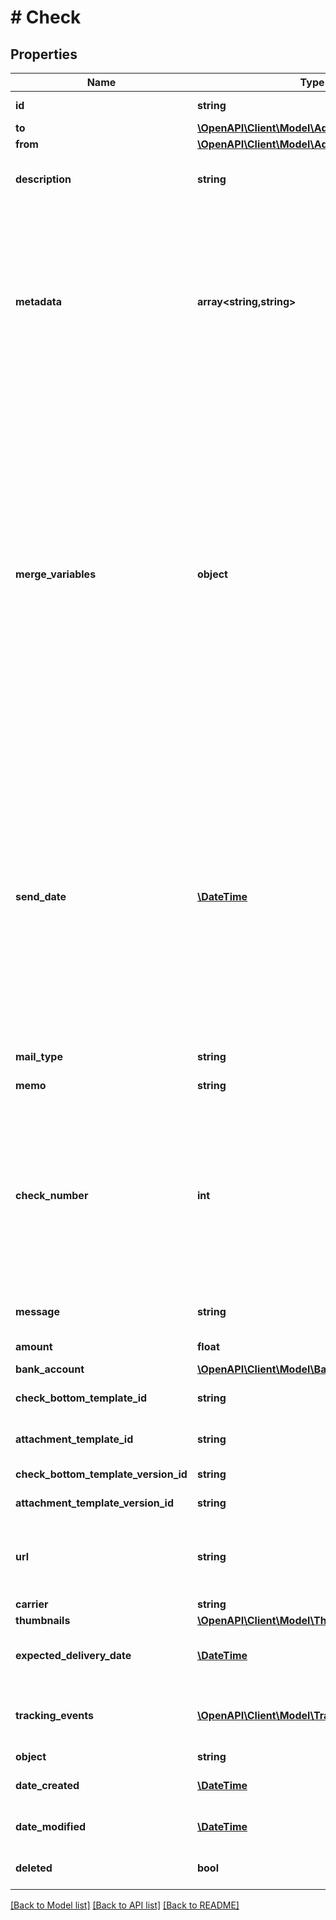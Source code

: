 # # Check

## Properties

Name | Type | Description | Notes
------------ | ------------- | ------------- | -------------
**id** | **string** | Unique identifier prefixed with &#x60;chk_&#x60;. |
**to** | [**\OpenAPI\Client\Model\Address**](Address.md) |  |
**from** | [**\OpenAPI\Client\Model\Address**](Address.md) |  | [optional]
**description** | **string** | An internal description that identifies this resource. Must be no longer than 255 characters. | [optional]
**metadata** | **array<string,string>** | Use metadata to store custom information for tagging and labeling back to your internal systems. Must be an object with up to 20 key-value pairs. Keys must be at most 40 characters and values must be at most 500 characters. Neither can contain the characters &#x60;\&quot;&#x60; and &#x60;\\&#x60;. i.e. &#39;{\&quot;customer_id\&quot; : \&quot;NEWYORK2015\&quot;}&#39; Nested objects are not supported.  See [Metadata](#section/Metadata) for more information. | [optional]
**merge_variables** | **object** | You can input a merge variable payload object to your template to render dynamic content. For example, if you have a template like: &#x60;{{variable_name}}&#x60;, pass in &#x60;{\&quot;variable_name\&quot;: \&quot;Harry\&quot;}&#x60; to render &#x60;Harry&#x60;. &#x60;merge_variables&#x60; must be an object. Any type of value is accepted as long as the object is valid JSON; you can use &#x60;strings&#x60;, &#x60;numbers&#x60;, &#x60;booleans&#x60;, &#x60;arrays&#x60;, &#x60;objects&#x60;, or &#x60;null&#x60;. The max length of the object is 25,000 characters. If you call &#x60;JSON.stringify&#x60; on your object, it can be no longer than 25,000 characters. Your variable names cannot contain any whitespace or any of the following special characters: &#x60;!&#x60;, &#x60;\&quot;&#x60;, &#x60;#&#x60;, &#x60;%&#x60;, &#x60;&amp;&#x60;, &#x60;&#39;&#x60;, &#x60;(&#x60;, &#x60;)&#x60;, &#x60;*&#x60;, &#x60;+&#x60;, &#x60;,&#x60;, &#x60;/&#x60;, &#x60;;&#x60;, &#x60;&lt;&#x60;, &#x60;&#x3D;&#x60;, &#x60;&gt;&#x60;, &#x60;@&#x60;, &#x60;[&#x60;, &#x60;\\&#x60;, &#x60;]&#x60;, &#x60;^&#x60;, &#x60;&#x60; &#x60; &#x60;&#x60;, &#x60;{&#x60;, &#x60;|&#x60;, &#x60;}&#x60;, &#x60;~&#x60;. More instructions can be found in [our guide to using html and merge variables](https://lob.com/resources/guides/general/using-html-and-merge-variables). Depending on your [Merge Variable strictness](https://dashboard.lob.com/#/settings/account) setting, if you define variables in your HTML but do not pass them here, you will either receive an error or the variable will render as an empty string. | [optional]
**send_date** | [**\DateTime**](\DateTime.md) | A timestamp in ISO 8601 format which specifies a date after the current time and up to 180 days in the future to send the letter off for production. Setting a send date overrides the default [cancellation window](#section/Cancellation-Windows) applied to the mailpiece. Until the &#x60;send_date&#x60; has passed, the mailpiece can be canceled. If a date in the format &#x60;2017-11-01&#x60; is passed, it will evaluate to midnight UTC of that date (&#x60;2017-11-01T00:00:00.000Z&#x60;). If a datetime is passed, that exact time will be used. A &#x60;send_date&#x60; passed with no time zone will default to UTC, while a &#x60;send_date&#x60; passed with a time zone will be converted to UTC. | [optional]
**mail_type** | **string** | Checks must be sent &#x60;usps_first_class&#x60; | [optional] [default to MAIL_TYPE_USPS_FIRST_CLASS]
**memo** | **string** | Text to include on the memo line of the check. | [optional]
**check_number** | **int** | An integer that designates the check number. If &#x60;check_number&#x60; is not provided, checks created from a new &#x60;bank_account&#x60; will start at &#x60;10000&#x60; and increment with each check created with the &#x60;bank_account&#x60;. A provided &#x60;check_number&#x60; overrides the defaults. Subsequent checks created with the same &#x60;bank_account&#x60; will increment from the provided check number. | [optional]
**message** | **string** | Max of 400 characters to be included at the bottom of the check page. | [optional]
**amount** | **float** | The payment amount to be sent in US dollars. |
**bank_account** | [**\OpenAPI\Client\Model\BankAccount**](BankAccount.md) |  |
**check_bottom_template_id** | **string** | Unique identifier prefixed with &#x60;tmpl_&#x60;. ID of a saved [HTML template](#section/HTML-Templates). | [optional]
**attachment_template_id** | **string** | Unique identifier prefixed with &#x60;tmpl_&#x60;. ID of a saved [HTML template](#section/HTML-Templates). | [optional]
**check_bottom_template_version_id** | **string** | Unique identifier prefixed with &#x60;vrsn_&#x60;. | [optional]
**attachment_template_version_id** | **string** | Unique identifier prefixed with &#x60;vrsn_&#x60;. | [optional]
**url** | **string** | A [signed link](#section/Asset-URLs) served over HTTPS. The link returned will expire in 30 days to prevent mis-sharing. Each time a GET request is initiated, a new signed URL will be generated. |
**carrier** | **string** |  | [default to CARRIER_USPS]
**thumbnails** | [**\OpenAPI\Client\Model\Thumbnail[]**](Thumbnail.md) |  | [optional]
**expected_delivery_date** | [**\DateTime**](\DateTime.md) | A date in YYYY-MM-DD format of the mailpiece&#39;s expected delivery date based on its &#x60;send_date&#x60;. | [optional]
**tracking_events** | [**\OpenAPI\Client\Model\TrackingEventNormal[]**](TrackingEventNormal.md) | An array of tracking_event objects ordered by ascending &#x60;time&#x60;. Will not be populated for checks created in test mode. | [optional]
**object** | **string** |  | [default to OBJECT_CHECK]
**date_created** | [**\DateTime**](\DateTime.md) | A timestamp in ISO 8601 format of the date the resource was created. |
**date_modified** | [**\DateTime**](\DateTime.md) | A timestamp in ISO 8601 format of the date the resource was last modified. |
**deleted** | **bool** | Only returned if the resource has been successfully deleted. | [optional]

[[Back to Model list]](../../README.md#models) [[Back to API list]](../../README.md#endpoints) [[Back to README]](../../README.md)
